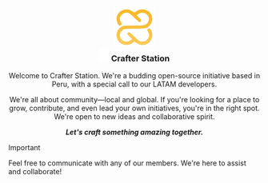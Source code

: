 <h3 align="center">
  <img src="https://raw.githubusercontent.com/Railly/crafter-station/main/public/logo.png" width="80" alt="Logo"/><br/>
  <img src="https://raw.githubusercontent.com/Railly/crafter-station/main/public/transparent.png" height="25" width="20"/>
  Crafter Station
</h3>

<p align="center">
  Welcome to Crafter Station. We're a budding open-source initiative based in Peru, with a special call to our LATAM developers.
</p>
  
<p align="center">
  We're all about community—local and global. If you're looking for a place to grow, contribute, and even lead your own initiatives, you're in the right spot. We're open to new ideas and collaborative spirit. 
</p>

<p align="center">
  <strong>
    <i>Let's craft something amazing together.</i>
  </strong>
</p>

> [!IMPORTANT]
> Feel free to communicate with any of our members. We're here to assist and collaborate!
